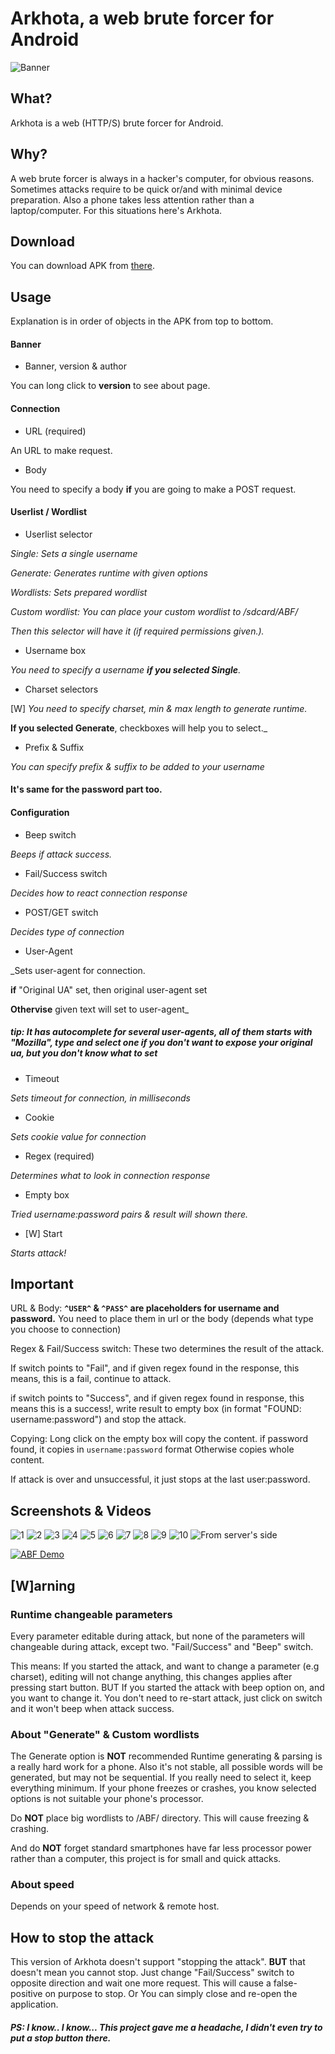 # Arkhota, a web brute forcer for Android

![Banner](README-src/banner.png)

## What?
Arkhota is a web (HTTP/S) brute forcer for Android.

## Why?
A web brute forcer is always in a hacker's computer, for obvious reasons.
Sometimes attacks require to be quick or/and  with minimal device preparation.
Also a phone takes less attention rather than a laptop/computer.
For this situations here's Arkhota.

## Download
You can download APK from [there](https://github.com/ALW1EZ/Arkhota/releases).

## Usage
Explanation is in order of objects in the APK from top to bottom.
#### Banner
- Banner, version & author

You can long click to **version** to see about page.
#### Connection
- URL (required)

An URL to make request.

- Body

You need to specify a body **if** you are going to make a POST request.

#### Userlist / Wordlist
- Userlist selector

_Single: Sets a single username_

_Generate: Generates runtime with given options_

_Wordlists: Sets prepared wordlist_

_Custom wordlist: You can place your custom wordlist to /sdcard/ABF/_

_Then this selector will have it (if required permissions given.)._

- Username box

_You need to specify a username **if you selected Single**._

- Charset selectors

[W] _You need to specify charset, min & max length to generate runtime._

**If you selected Generate**, checkboxes will help you to select._

- Prefix & Suffix

_You can specify prefix & suffix to be added to your username_

#### It's same for the password part too.


#### Configuration
- Beep switch

_Beeps if attack success._

- Fail/Success switch

_Decides how to react connection response_

- POST/GET switch

_Decides type of connection_

- User-Agent

_Sets user-agent for connection.

**if** "Original UA" set, then original user-agent set

**Othervise** given text will set to user-agent_

##### **tip: It has autocomplete for several user-agents, all of them starts with "Mozilla", type and select one if you don't want to expose your original ua, but you don't know what to set**

- Timeout

_Sets timeout for connection, in milliseconds_

- Cookie

_Sets cookie value for connection_

- Regex (required)

_Determines what to look in connection response_

- Empty box

_Tried username:password pairs & result will shown there._

- [W] Start

_Starts attack!_

## Important
URL & Body: **`^USER^` & `^PASS^` are placeholders for username and password.**
You need to place them in url or the body (depends what type you choose to connection)

Regex & Fail/Success switch: These two determines the result of the attack.

If switch points to "Fail", and if given regex found in the response, this means, this is a fail, continue to attack.

if switch points to "Success", and if given regex found in response, this means this is a success!, write result to empty box (in format "FOUND: username:password") and stop the attack.

Copying: Long click on the empty box will copy the content.
if password found, it copies in `username:password` format
Otherwise copies whole content.

If attack is over and unsuccessful, it just stops at the last user:password.

## Screenshots & Videos
![1](README-src/1.jpg)
![2](README-src/2.jpg)
![3](README-src/3.jpg)
![4](README-src/4.jpg)
![5](README-src/5.jpg)
![6](README-src/6.jpg)
![7](README-src/7.jpg)
![8](README-src/8.jpg)
![9](README-src/9.jpg)
![10](README-src/10.jpg)
![From server's side](README-src/pc-1.png)

[![ABF Demo](https://img.youtube.com/vi/CIazE0Jhj_c/0.jpg)](https://www.youtube.com/watch?v=CIazE0Jhj_c)

## [W]arning

### Runtime changeable parameters
Every parameter editable during attack, but none of the parameters will changeable during attack, except two. "Fail/Success" and "Beep" switch.

This means:
If you started the attack, and want to change a parameter (e.g charset), editing will not change anything, this changes applies after pressing start button.
BUT
If you started the attack with beep option on, and you want to change it.
You don't need to re-start attack, just click on switch and it won't beep when attack success.

### About "Generate" & Custom wordlists
The Generate option is **NOT** recommended
Runtime generating & parsing is a really hard work for a phone.
Also it's not stable, all possible words will be generated, but may not be sequential.
If you really need to select it, keep everything minimum.
If your phone freezes or crashes, you know selected options is not suitable your phone's processor.

Do **NOT** place big wordlists to /ABF/ directory.
This will cause freezing & crashing.

And do **NOT** forget standard smartphones have far less processor power rather than a computer, this project is for small and quick attacks.

### About speed
Depends on your speed of network & remote host.

## How to stop the attack
This version of Arkhota doesn't support "stopping the attack".
**BUT** that doesn't mean you cannot stop.
Just change "Fail/Success" switch to opposite direction and wait one more request.
This will cause a false-positive on purpose to stop.
Or
You can simply close and re-open the application.

##### _**PS: I know.. I know... This project gave me a headache, I didn't even try to put a stop button there.**_

